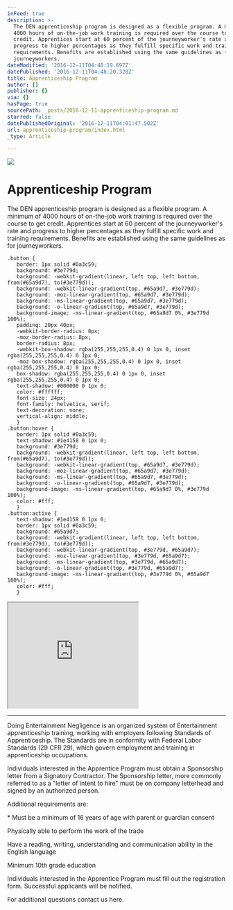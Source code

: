 ```yaml
---
inFeed: true
description: >-
  The DEN apprenticeship program is designed as a flexible program. A minimum of
  4000 hours of on-the-job work training is required over the course to get
  credit. Apprentices start at 60 percent of the journeyworker's rate and
  progress to higher percentages as they fulfill specific work and training
  requirements. Benefits are established using the same guidelines as for
  journeyworkers.
dateModified: '2016-12-11T04:48:19.697Z'
datePublished: '2016-12-11T04:48:20.328Z'
title: Apprenticeship Program
author: []
publisher: {}
via: {}
hasPage: true
sourcePath: _posts/2016-12-11-apprenticeship-program.md
starred: false
datePublishedOriginal: '2016-12-11T04:01:47.502Z'
url: apprenticeship-program/index.html
_type: Article

---
```

![](https://the-grid-user-content.s3-us-west-2.amazonaws.com/c7b19c59-66ef-4076-8a02-23139973a36d.png)

# Apprenticeship Program

The DEN apprenticeship program is designed as a flexible program. A minimum of 4000 hours of on-the-job work training is required over the course to get credit. Apprentices start at 60 percent of the journeyworker's rate and progress to higher percentages as they fulfill specific work and training requirements. Benefits are established using the same guidelines as for journeyworkers.

    .button {
       border: 1px solid #0a3c59;
       background: #3e779d;
       background: -webkit-gradient(linear, left top, left bottom, from(#65a9d7), to(#3e779d));
       background: -webkit-linear-gradient(top, #65a9d7, #3e779d);
       background: -moz-linear-gradient(top, #65a9d7, #3e779d);
       background: -ms-linear-gradient(top, #65a9d7, #3e779d);
       background: -o-linear-gradient(top, #65a9d7, #3e779d);
       background-image: -ms-linear-gradient(top, #65a9d7 0%, #3e779d 100%);
       padding: 20px 40px;
       -webkit-border-radius: 8px;
       -moz-border-radius: 8px;
       border-radius: 8px;
       -webkit-box-shadow: rgba(255,255,255,0.4) 0 1px 0, inset rgba(255,255,255,0.4) 0 1px 0;
       -moz-box-shadow: rgba(255,255,255,0.4) 0 1px 0, inset rgba(255,255,255,0.4) 0 1px 0;
       box-shadow: rgba(255,255,255,0.4) 0 1px 0, inset rgba(255,255,255,0.4) 0 1px 0;
       text-shadow: #000000 0 1px 0;
       color: #ffffff;
       font-size: 24px;
       font-family: helvetica, serif;
       text-decoration: none;
       vertical-align: middle;
       }
    .button:hover {
       border: 1px solid #0a3c59;
       text-shadow: #1e4158 0 1px 0;
       background: #3e779d;
       background: -webkit-gradient(linear, left top, left bottom, from(#65a9d7), to(#3e779d));
       background: -webkit-linear-gradient(top, #65a9d7, #3e779d);
       background: -moz-linear-gradient(top, #65a9d7, #3e779d);
       background: -ms-linear-gradient(top, #65a9d7, #3e779d);
       background: -o-linear-gradient(top, #65a9d7, #3e779d);
       background-image: -ms-linear-gradient(top, #65a9d7 0%, #3e779d 100%);
       color: #fff;
       }
    .button:active {
       text-shadow: #1e4158 0 1px 0;
       border: 1px solid #0a3c59;
       background: #65a9d7;
       background: -webkit-gradient(linear, left top, left bottom, from(#3e779d), to(#3e779d));
       background: -webkit-linear-gradient(top, #3e779d, #65a9d7);
       background: -moz-linear-gradient(top, #3e779d, #65a9d7);
       background: -ms-linear-gradient(top, #3e779d, #65a9d7);
       background: -o-linear-gradient(top, #3e779d, #65a9d7);
       background-image: -ms-linear-gradient(top, #3e779d 0%, #65a9d7 100%);
       color: #fff;
       }

<iframe src="https://the-grid.github.io/ed-userhtml/?g=eJyzSVTIKEpNs1XPKCkpKLbS109JzSsp0yupLEhNyy_K1UvOz9Uvydd3D_Zx9CtUV0jOSSwutlVPKi0pyc9TtwtKTc8sLkktstFPtAMAz0kZ_A" height="244" style=""></iframe>

---

Doing Entertainment Negligence is an organized system of Entertainment apprenticeship training, working with employers following Standards of Apprenticeship. The Standards are in conformity with Federal Labor Standards (29 CFR 29), which govern employment and training in apprenticeship occupations.

Individuals interested in the Apprentice Program must obtain a Sponsorship letter from a Signatory Contractor. The Sponsorship letter, more commonly referred to as a "letter of intent to hire" must be on company letterhead and signed by an authorized person.

Additional requirements are:

\* Must be a minimum of 16 years of age with parent or guardian consent

Physically able to perform the work of the trade

Have a reading, writing, understanding and communication ability in the English language

Minimum 10th grade education

Individuals interested in the Apprentice Program must fill out the registration form. Successful applicants will be notified.

For additional questions contact us here.

<!-- Change the width and height values to suit you best --\>

<div class="typeform-widget" data-url="https://jonathan327.typeform.com/to/GSLANq" data-text="Registration Form" style="width:100%;height:500px;"\></div\>

<script\>(function(){var qs,js,q,s,d=document,gi=d.getElementById,ce=d.createElement,gt=d.getElementsByTagName,id='typef\_orm',b='https://s3-eu-west-1.amazonaws.com/share.typeform.com/';if(!gi.call(d,id)){js=ce.call(d,'script');js.id=id;js.src=b+'widget.js';q=gt.call(d,'script')\[0\];q.parentNode.insertBefore(js,q)}})()</script\>

<div style="font-family: Sans-Serif;font-size: 12px;color: \#999;opacity: 0.5; padding-top: 5px;"\><a href="https://www.typeform.com/examples/forms/registration-form-template/?utm\_campaign=GSLANq&amp;utm\_source=typeform.com-5802576-Basic&amp;utm\_medium=typeform&amp;utm\_content=typeform-embedded-registrationform&amp;utm\_term=EN" style="color: \#999" target="\_blank"\>Registration form</a\>powered by Typeform</div\>